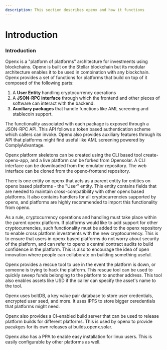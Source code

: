 ```yaml
---
description: This section describes openx and how it functions
---
```


# Introduction

### Introduction

Openx is a "platform of platforms" architecture for investments using blockchains. Openx is built on the Stellar blockchain but its modular architecture enables it to be used in combination with any blockchain. Openx provides a set of functions for platforms that build on top of it composed of the following parts:

1. A **User Entity** handling cryptocurrency operations
2. A **JSON-RPC interface** through which the frontend and other pieces of software can interact with the backend.
3. **Auxiliary packages** that handle functions like AML screening and stablecoin support.

The functionality associated with each package is exposed through a JSON-RPC API. This API follows a token based authentication scheme which callers can invoke. Openx also provides auxiliary features through its API that platforms might find useful like AML screening powered by ComplyAdvantage.

Openx platform skeletons can be created using the CLI based tool create-openx-app, and a live platform can be forked from Opensolar. A CLI interface can be downloaded from the emulator repository. The web interface can be cloned from the openx-frontend repository.

There is one entity on openx that acts as a parent entity for entities on openx based platforms - the "User" entity. This entity contains fields that are needed to maintain cross-compatibility with other openx based platforms. It also contains handlers for all cryptocurrencies supported by openx, and platforms are highly recommended to import this functionality from openx.

As a rule, cryptocurrency operations and handling must take place within the parent openx platform. If platforms would like to add support for other cryptocurrencies, such functionality must be added to the openx repository to enable cross platform investments with the new cryptocurrency. This is to ensure that users in openx based platforms do not worry about security of the platform, and can refer to openx's central contract audits to build confidence in the platform. This is also to encourage the idea of open innovation where people can collaborate on building something useful.

Openx provides a rescue tool to use in the event the platform is down, or someone is trying to hack the platform. This rescue tool can be used to quickly sweep funds belonging to the platform to another address. This tool also enables assets like USD if the caller can specify the asset's name to the tool.

Openx uses boltDB, a key value pair database to store user credentials, encrypted user seed, and more. It uses IPFS to store bigger ceredentials that platforms might need.

Openx also provides a CI-enabled build server that can be used to release platform builds for different platforms. This is used by openx to provide pacakges for its own releases at builds.openx.solar.

Openx also has a PPA to enable easy installation for linux users. This is easily configurable by other platforms as well.

